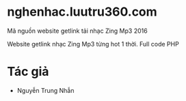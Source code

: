 # nghenhac.luutru360.com
Mã nguồn website getlink tải nhạc Zing Mp3 2016

Website getlink nhạc Zing Mp3 từng hot 1 thời. Full code PHP

# Tác giả
- Nguyễn Trung Nhẫn
